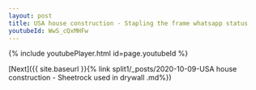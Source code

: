 ```yaml
---
layout: post
title: USA house construction - Stapling the frame whatsapp status
youtubeId: WwS_cQxMHFw
---
```


{% include youtubePlayer.html id=page.youtubeId %}

[Next]({{ site.baseurl }}{% link split1/_posts/2020-10-09-USA house construction - Sheetrock used in drywall .md%})
